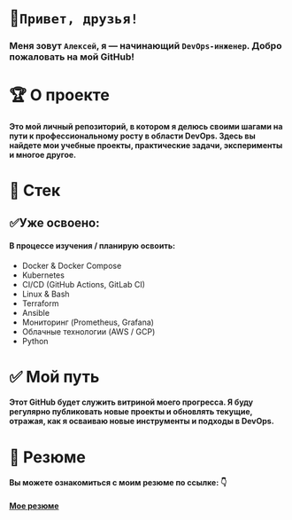 # 👋`Привет, друзья!`
### Меня зовут `Алексей`, я — начинающий `DevOps-инженер`.  Добро пожаловать на мой GitHub!
# :trophy: О проекте
#### Это мой личный репозиторий, в котором я делюсь своими шагами на пути к профессиональному росту в области DevOps. Здесь вы найдете мои учебные проекты, практические задачи, эксперименты и многое другое.

# :book: Стек

## :white_check_mark:Уже освоено:
#### В процессе изучения / планирую освоить:
* Docker & Docker Compose
* Kubernetes
* CI/CD (GitHub Actions, GitLab CI)
* Linux & Bash
* Terraform
* Ansible
* Мониторинг (Prometheus, Grafana)
* Облачные технологии (AWS / GCP)
* Python
# :white_check_mark: Мой путь
  #### Этот GitHub будет служить витриной моего прогресса. Я буду регулярно публиковать новые проекты и обновлять текущие, отражая, как я осваиваю новые инструменты и подходы в DevOps.
# :memo: Резюме
#### Вы можете ознакомиться с моим резюме по ссылке: :point_down:
[**Мое резюме**](https://alexeyspectr.github.io/Profil/)
